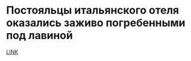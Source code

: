 # Постояльцы итальянского отеля оказались заживо погребенными под лавиной



[LINK](https://varlamov.ru/2192755.html)